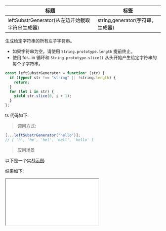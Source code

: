 | 标题                                            | 标签                             |
| ----------------------------------------------- | -------------------------------- |
| leftSubstrGenerator(从左边开始截取字符串生成器) | string,generator(字符串，生成器) |

生成给定字符串的所有左子字符串。

- 如果字符串为空，请使用 `String.prototype.length` 提前终止。
- 使用 for...in 循环和 `String.prototype.slice()` 从头开始产生给定字符串的每个子字符串。

```js
const leftSubstrGenerator = function* (str) {
  if (typeof str !== "string" || !string.length) {
    return;
  }
  for (let i in str) {
    yield str.slice(0, i + 1);
  }
};
```

ts 代码如下:

<div class="code-editor" data-url="codes/javascript/ts/left-substr-generator.ts" data-language="typescript"></div>

> 调用方式:

```js
[...leftSubstrGenerator("hello")];
// [ 'h', 'he', 'hel', 'hell', 'hello' ]
```

> 应用场景

以下是一个实战<a href="codes/javascript/html/left-substr-generator.html" target="_blank" rel="noopener noreferrer">示例</a>:

<div class="code-editor" data-url="codes/javascript/html/left-substr-generator.html" data-language="html"></div>

结果如下:

<iframe src="codes/javascript/html/left-substr-generator.html"></iframe>

